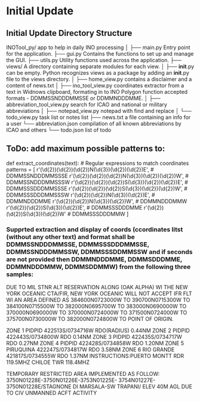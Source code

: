 # Initial Update
## Initial Update Directory  Structure
INOTool_py/ app to help in daily INO processing
│
├── main.py Entry point for the application.
├── gui.py Contains the functions to set up and manage the GUI.
├── utils.py Utility functions used across the application.
├── views/ A directory containing separate modules for each view.
│   ├── __init__.py can be empty. Python recognizes views as a package by adding an __init__.py file to the views directory.
│   ├── home_view.py contains a disclaimer and a content of news.txt
│   ├── ino_tool_view.py coordinates extractor from a text in Widnows clipboard, formating in to INO Polygon function accepted formats - DDMMSSNDDDMMSSE or DDMMNDDDMME.
│   ├── abbreviation_tool_view.py search for ICAO and national or military abbreviations
│   ├── notepad_view.py notepad with find and replace
│   └── todo_view.py task list or notes list
├── news.txt a file containing an info for a user
└── abbreviation.json compilation of all known abbreviations by ICAO and others
└── todo.json list of todo



## ToDo: add maximum possible patterns to:
def extract_coordinates(text):
    # Regular expressions to match coordinates
    patterns = [
        r'(\d{2})(\d{2})(\d{2})N(\d{3})(\d{2})(\d{2})E',  # DDMMSSNDDDMMSSSE
        r'(\d{2})(\d{2})(\d{2})N(\d{3})(\d{2})(\d{2})W',  # DDMMSSNDDDMMSSSW
        r'(\d{2})(\d{2})(\d{2})S(\d{3})(\d{2})(\d{2})E',  # DDMMSSSDDDMMSSSE
        r'(\d{2})(\d{2})(\d{2})S(\d{3})(\d{2})(\d{2})W',  # DDMMSSSDDDMMSSSW
        r'(\d{2})(\d{2})N(\d{3})(\d{2})E',               # DDMMNDDDMME
        r'(\d{2})(\d{2})N(\d{3})(\d{2})W',               # DDMMNDDDMMW
        r'(\d{2})(\d{2})S(\d{3})(\d{2})E',               # DDMMSSSDDDMME
        r'(\d{2})(\d{2})S(\d{3})(\d{2})W'                # DDMMSSSDDDMMW
    ]

### Supprted extraction and display of coords (ccordinates litst (without any other text) and format shall be DDMMSSNDDDMMSSE, DDMMSSSDDDMMSSE, DDMMSSNDDDMMSSW, DDMMSSSDDMMSSW and if seconds are not provided then DDMMNDDDMME, DDMMSDDDMME, DDMMNDDDMMW, DDMMSDDMMW) from the following three samples:

DUE TO MIL STNR ALT RESERVATION ALONG (OAK ALPHA) WI THE NEW YORK 
OCEANIC CTA/FIR, NEW YORK OCEANIC WILL NOT ACCEPT IFR FLT WI AN 
AREA DEFINED AS 384600N0723000W TO 390700N0715300W TO 
384100N0715500W TO 382000N0695700W TO 383000N0690000W TO 
370000N0690000W TO 370000N0724000W TO 371500N0724000W TO 
375700N0730000W TO 382000N0724800W TO POINT OF ORIGIN.

ZONE 1 PIDPID     422513S/0734716W RDO(RADIUS) 0.44NM
ZONE 2 PIDPID     422443S/0734800W RDO 0.14NM
ZONE 3 PIDPID     422435S/0734717W RDO 0.27NM
ZONE 4 PIDPID     422428S/0734858W RDO 1.20NM
ZONE 5 PIRUQUINA  422247S/0734817W RDO 3.58NM
ZONE 6 RIO GRANDE 421817S/0734555W RDO 1.37NM
INSTRUCTIONS:PUERTO MONTT RDR 119.5MHZ
             CHILOE TWR       118.4MHZ


TEMPORARY RESTRICTED AREA IMPLEMENTED AS FOLLOW:
3750N01228E-3750N01226E-3753N01225E-
3754N01227E-3750N01228E/STAGNONE DI MARSALA-SW TRAPANI/
ELEV 40M AGL DUE TO CIV UNMANNED ACFT ACTIVITY